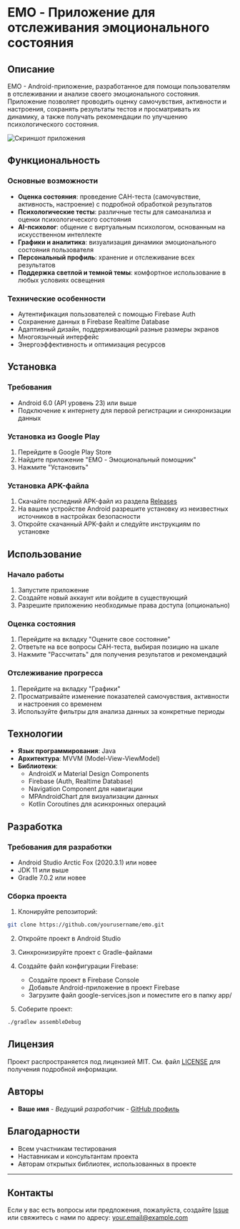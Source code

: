 # EMO - Приложение для отслеживания эмоционального состояния

## Описание

EMO - Android-приложение, разработанное для помощи пользователям в отслеживании и анализе своего эмоционального состояния. Приложение позволяет проводить оценку самочувствия, активности и настроения, сохранять результаты тестов и просматривать их динамику, а также получать рекомендации по улучшению психологического состояния.

![Скриншот приложения](screenshots/main_screen.jpg)

## Функциональность

### Основные возможности

- **Оценка состояния**: проведение САН-теста (самочувствие, активность, настроение) с подробной обработкой результатов
- **Психологические тесты**: различные тесты для самоанализа и оценки психологического состояния
- **AI-психолог**: общение с виртуальным психологом, основанным на искусственном интеллекте
- **Графики и аналитика**: визуализация динамики эмоционального состояния пользователя
- **Персональный профиль**: хранение и отслеживание всех результатов
- **Поддержка светлой и темной темы**: комфортное использование в любых условиях освещения

### Технические особенности

- Аутентификация пользователей с помощью Firebase Auth
- Сохранение данных в Firebase Realtime Database
- Адаптивный дизайн, поддерживающий разные размеры экранов
- Многоязычный интерфейс
- Энергоэффективность и оптимизация ресурсов

## Установка

### Требования

- Android 6.0 (API уровень 23) или выше
- Подключение к интернету для первой регистрации и синхронизации данных

### Установка из Google Play

1. Перейдите в Google Play Store
2. Найдите приложение "EMO - Эмоциональный помощник"
3. Нажмите "Установить"

### Установка APK-файла

1. Скачайте последний APK-файл из раздела [Releases](https://github.com/yourusername/emo/releases)
2. На вашем устройстве Android разрешите установку из неизвестных источников в настройках безопасности
3. Откройте скачанный APK-файл и следуйте инструкциям по установке

## Использование

### Начало работы

1. Запустите приложение
2. Создайте новый аккаунт или войдите в существующий
3. Разрешите приложению необходимые права доступа (опционально)

### Оценка состояния

1. Перейдите на вкладку "Оцените свое состояние"
2. Ответьте на все вопросы САН-теста, выбирая позицию на шкале
3. Нажмите "Рассчитать" для получения результатов и рекомендаций

### Отслеживание прогресса

1. Перейдите на вкладку "Графики"
2. Просматривайте изменение показателей самочувствия, активности и настроения со временем
3. Используйте фильтры для анализа данных за конкретные периоды

## Технологии

- **Язык программирования**: Java
- **Архитектура**: MVVM (Model-View-ViewModel)
- **Библиотеки**:
  - AndroidX и Material Design Components
  - Firebase (Auth, Realtime Database)
  - Navigation Component для навигации
  - MPAndroidChart для визуализации данных
  - Kotlin Coroutines для асинхронных операций

## Разработка

### Требования для разработки

- Android Studio Arctic Fox (2020.3.1) или новее
- JDK 11 или выше
- Gradle 7.0.2 или новее

### Сборка проекта

1. Клонируйте репозиторий:
```bash
git clone https://github.com/yourusername/emo.git
```

2. Откройте проект в Android Studio

3. Синхронизируйте проект с Gradle-файлами

4. Создайте файл конфигурации Firebase:
   - Создайте проект в Firebase Console
   - Добавьте Android-приложение в проект Firebase
   - Загрузите файл google-services.json и поместите его в папку app/

5. Соберите проект:
```bash
./gradlew assembleDebug
```

## Лицензия

Проект распространяется под лицензией MIT. См. файл [LICENSE](LICENSE) для получения подробной информации.

## Авторы

- **Ваше имя** - *Ведущий разработчик* - [GitHub профиль](https://github.com/yourusername)

## Благодарности

- Всем участникам тестирования
- Наставникам и консультантам проекта
- Авторам открытых библиотек, использованных в проекте

---

## Контакты

Если у вас есть вопросы или предложения, пожалуйста, создайте [Issue](https://github.com/yourusername/emo/issues) или свяжитесь с нами по адресу: your.email@example.com 